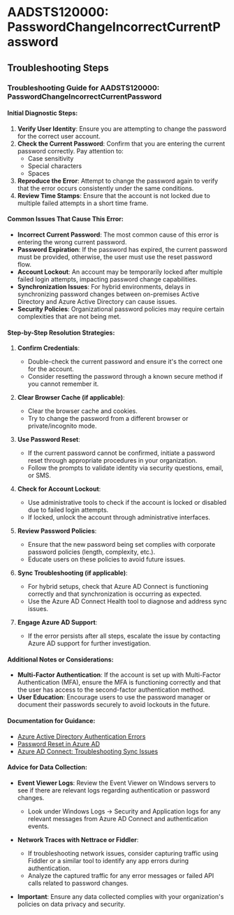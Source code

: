 
# AADSTS120000: PasswordChangeIncorrectCurrentPassword


## Troubleshooting Steps
### Troubleshooting Guide for AADSTS120000: PasswordChangeIncorrectCurrentPassword

#### Initial Diagnostic Steps:
1. **Verify User Identity**: Ensure you are attempting to change the password for the correct user account.
2. **Check the Current Password**: Confirm that you are entering the current password correctly. Pay attention to:
   - Case sensitivity
   - Special characters
   - Spaces
3. **Reproduce the Error**: Attempt to change the password again to verify that the error occurs consistently under the same conditions.
4. **Review Time Stamps**: Ensure that the account is not locked due to multiple failed attempts in a short time frame.

#### Common Issues That Cause This Error:
- **Incorrect Current Password**: The most common cause of this error is entering the wrong current password.
- **Password Expiration**: If the password has expired, the current password must be provided, otherwise, the user must use the reset password flow.
- **Account Lockout**: An account may be temporarily locked after multiple failed login attempts, impacting password change capabilities.
- **Synchronization Issues**: For hybrid environments, delays in synchronizing password changes between on-premises Active Directory and Azure Active Directory can cause issues.
- **Security Policies**: Organizational password policies may require certain complexities that are not being met.

#### Step-by-Step Resolution Strategies:
1. **Confirm Credentials**:
   - Double-check the current password and ensure it's the correct one for the account.
   - Consider resetting the password through a known secure method if you cannot remember it.

2. **Clear Browser Cache (if applicable)**:
   - Clear the browser cache and cookies.
   - Try to change the password from a different browser or private/incognito mode.

3. **Use Password Reset**:
   - If the current password cannot be confirmed, initiate a password reset through appropriate procedures in your organization.
   - Follow the prompts to validate identity via security questions, email, or SMS.

4. **Check for Account Lockout**:
   - Use administrative tools to check if the account is locked or disabled due to failed login attempts.
   - If locked, unlock the account through administrative interfaces.

5. **Review Password Policies**:
   - Ensure that the new password being set complies with corporate password policies (length, complexity, etc.).
   - Educate users on these policies to avoid future issues.

6. **Sync Troubleshooting (if applicable)**:
   - For hybrid setups, check that Azure AD Connect is functioning correctly and that synchronization is occurring as expected.
   - Use the Azure AD Connect Health tool to diagnose and address sync issues.

7. **Engage Azure AD Support**:
   - If the error persists after all steps, escalate the issue by contacting Azure AD support for further investigation.

#### Additional Notes or Considerations:
- **Multi-Factor Authentication**: If the account is set up with Multi-Factor Authentication (MFA), ensure the MFA is functioning correctly and that the user has access to the second-factor authentication method.
- **User Education**: Encourage users to use the password manager or document their passwords securely to avoid lockouts in the future.

#### Documentation for Guidance:
- [Azure Active Directory Authentication Errors](https://docs.microsoft.com/en-us/azure/active-directory/develop/authentication-scenarios)
- [Password Reset in Azure AD](https://docs.microsoft.com/en-us/azure/active-directory/authentication/howto-reset-password)
- [Azure AD Connect: Troubleshooting Sync Issues](https://docs.microsoft.com/en-us/azure/active-directory/hybrid/tshoot-connect-sync)

#### Advice for Data Collection:
- **Event Viewer Logs**: Review the Event Viewer on Windows servers to see if there are relevant logs regarding authentication or password changes.
  - Look under Windows Logs -> Security and Application logs for any relevant messages from Azure AD Connect and authentication events.

- **Network Traces with Nettrace or Fiddler**:
  - If troubleshooting network issues, consider capturing traffic using Fiddler or a similar tool to identify any app errors during authentication.
  - Analyze the captured traffic for any error messages or failed API calls related to password changes.

- **Important**: Ensure any data collected complies with your organization's policies on data privacy and security.